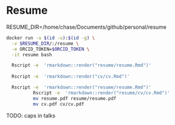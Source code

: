 # Resume

RESUME_DIR=/home/chase/Documents/github/personal/resume

```sh
docker run -u $(id -u):$(id -g) \
  -v $RESUME_DIR/:/resume \
  -e ORCID_TOKEN=$ORCID_TOKEN \
  -it resume bash
```

```sh
  Rscript -e  'rmarkdown::render("resume/resume.Rmd")'
  
  Rscript -e  'rmarkdown::render("cv/cv.Rmd")'

  Rscript -e  'rmarkdown::render("resume/resume.Rmd")'
          Rscript -e  'rmarkdown::render("resume/cv/cv.Rmd")'
          mv resume.pdf resume/resume.pdf
          mv cv.pdf cv/cv.pdf
```


TODO: caps in talks
